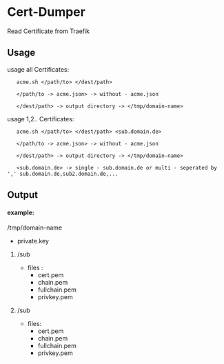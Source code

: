 # Cert-Dumper
Read Certificate from Traefik

## Usage

usage all Certificates:  

       acme.sh </path/to> </dest/path>
       
       </path/to -> acme.json> -> without - acme.json
       
       </dest/path> -> output directory -> </tmp/domain-name>

usage 1,2.. Certificates:  

       acme.sh </path/to> </dest/path> <sub.domain.de>
       
       </path/to -> acme.json> -> without - acme.json
       
       </dest/path> -> output directory -> </tmp/domain-name>
       
       <sub.domain.de> -> single - sub.domain.de or multi - seperated by ',' sub.domain.de,sub2.domain.de,...

## Output

#### example:  

/tmp/domain-name  
  -  private.key

1. /sub  
   - files :
     - cert.pem
     - chain.pem
     - fullchain.pem
     - privkey.pem

2. /sub  
   - files:
     - cert.pem
     - chain.pem
     - fullchain.pem
     - privkey.pem
 
 
